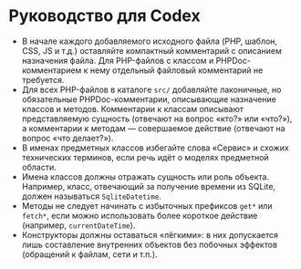 # Руководство для Codex

- В начале каждого добавляемого исходного файла (PHP, шаблон, CSS, JS и т.д.) оставляйте компактный комментарий с описанием назначения файла. Для PHP-файлов с классом и PHPDoc-комментарием к нему отдельный файловый комментарий не требуется.
- Для всех PHP-файлов в каталоге `src/` добавляйте лаконичные, но обязательные PHPDoc-комментарии, описывающие назначение классов и методов. Комментарии к классам описывают представляемую сущность (отвечают на вопрос «кто?» или «что?»), а комментарии к методам — совершаемое действие (отвечают на вопрос «что делает?»).
- В именах предметных классов избегайте слова «Сервис» и схожих технических терминов, если речь идёт о моделях предметной области.
- Имена классов должны отражать сущность или роль объекта. Например, класс, отвечающий за получение времени из SQLite, должен называться `SqliteDatetime`.
- Методы не следует начинать с избыточных префиксов `get*` или `fetch*`, если можно использовать более короткое действие (например, `currentDateTime`).
- Конструкторы должны оставаться «лёгкими»: в них допускается лишь составление внутренних объектов без побочных эффектов (обращений к файлам, сети и т.п.).
